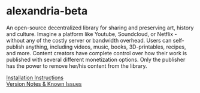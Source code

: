 # alexandria-beta
An open-source decentralized library for sharing and preserving art, history and culture. Imagine a platform like Youtube, Soundcloud, or Netflix - without any of the costly server or bandwidth overhead. Users can self-publish anything, including videos, music, books, 3D-printables, recipes, and more. Content creators have complete control over how their work is published with several different monetization options. Only the publisher has the power to remove her/his content from the library.  

[Installation Instructions](https://github.com/dloa/alexandria-docs/blob/master/alexandria-mac-install.md)  
[Version Notes & Known Issues](https://github.com/dloa/alexandria-docs/blob/master/version-notes-and-issues.md)  

